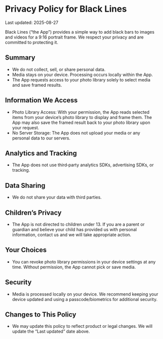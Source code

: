 # Privacy Policy for Black Lines

Last updated: 2025-08-27

Black Lines (“the App”) provides a simple way to add black bars to images and videos for a 9:16 portrait frame. We respect your privacy and are committed to protecting it.

## Summary
- We do not collect, sell, or share personal data.
- Media stays on your device. Processing occurs locally within the App.
- The App requests access to your photo library solely to select media and save framed results.

## Information We Access
- Photo Library Access: With your permission, the App reads selected items from your device’s photo library to display and frame them. The App may also save the framed result back to your photo library upon your request.
- No Server Storage: The App does not upload your media or any personal data to our servers.

## Analytics and Tracking
- The App does not use third‑party analytics SDKs, advertising SDKs, or tracking.

## Data Sharing
- We do not share your data with third parties.

## Children’s Privacy
- The App is not directed to children under 13. If you are a parent or guardian and believe your child has provided us with personal information, contact us and we will take appropriate action.

## Your Choices
- You can revoke photo library permissions in your device settings at any time. Without permission, the App cannot pick or save media.

## Security
- Media is processed locally on your device. We recommend keeping your device updated and using a passcode/biometrics for additional security.

## Changes to This Policy
- We may update this policy to reflect product or legal changes. We will update the “Last updated” date above.

 
